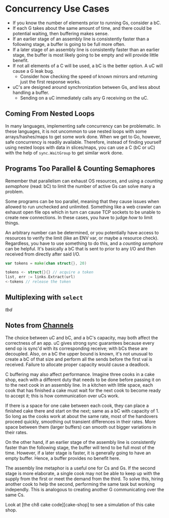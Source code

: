 # Concurrency Use Cases

* If you know the number of elements prior to running Gs, consider a bC.
* If each G takes about the same amount of time, and there could be potential waiting, then buffering
makes sense.
* If an earlier stage of an assembly line is consistently faster than a following stage, a buffer is
going to be full more often.
* If a later stage of an assembly line is consistently faster than an earlier stage, the buffer is
most likely going to be empty and will provide little benefit.
* If not all elements of a C will be used, a bC is the better option. A uC will cause a G leak bug.
  * Consider how checking the speed of known mirrors and returning just the first response works.
* uC's are designed around synchronization between Gs, and less about handling a buffer.
  * Sending on a uC immediately calls any G receiving on the uC.

## Coming From Nested Loops

In many languages, implementing safe concurrency can be problematic. In these languages, it is not
uncommon to use nested loops with some arrays/hashes/maps to get some work done. When we get to Go,
however, safe concurrency is readily available. Therefore, instead of finding yourself using nested
loops with data in slices/maps, you can use a C (bC or uC) with the help of `sync.WaitGroup` to get 
similar work done.

## Programs Too Parallel & Counting Semaphores

Remember that parallelism can exhaust OS resources, and using a _counting semaphore_ (read: bC) to
limit the number of active Gs can solve many a problem.

Some programs can be too parallel, meaning that they cause issues when allowed to run unchecked and
unlimited. Something like a web crawler can exhaust open file ops which in turn can cause TCP sockets
to be unable to create new connections. In these cases, you have to judge _how_ to limit things.

An arbitrary number can be determined, or you potentially have access to resources to verify the
limit (like an ENV var, or maybe a resource check). Regardless, you have to use something to do this,
and a _counting semphore_ can be helpful. It's basically a bC that is sent to prior to any I/O and
then received from directly after said I/O.

```go
var tokens = make(chan struct{}, 20)

tokens <- struct{}{} // acquire a token
list, err := links.Extract(url)
<-tokens // release the token
```

## Multiplexing with `select`

_tbd_

## Notes from [Channels](ch062-channels.md)

The choice between uC and bC, and a bC's capacity, may both affect the correctness of an app. uC
gives strong sync guarantees because every send op is sync'd with its corresponding receive; with bCs
these are decoupled. Also, on a bC the upper bound is known, it's not unusual to create a bC of that
size and perform all the sends before the first val is received. Failure to allocate proper capacity
would cause a deadlock.

C buffering may also affect performance. Imagine three cooks in a cake shop, each with a different
duty that needs to be done before passing it on to the next cook in an assembly line. In a kitchen
with little space, each cook that has finished a cake must wait for the next cook to become ready to
accept it; this is how communication over uCs work.

If there is a space for one cake between each cook, they can place a finished cake there and start on
the next; same as a bC with capacity of 1. So long as the cooks work at about the same rate, most of
the handovers proceed quickly, smoothing out transient differences in their rates. More space between
them (larger buffers) can smooth out bigger variations in their rates.

On the other hand, if an earlier stage of the assembly line is consistently faster than the following
stage, the buffer will tend to be full most of the time. However, if a later stage is faster, it is
generally going to have an empty buffer. Hence, a buffer provides no benefit here.

The assembly line metaphor is a useful one for Cs and Gs. If the second stage is more elaborate, a
single cook may not be able to keep up with the supply from the first or meet the demand from the 
third. To solve this, hiring another cook to help the second, performing the same task but working
independly. This is analogous to creating another G communicating over the same Cs.

Look at [the ch8 cake code][cake-shop] to see a simulation of this cake shop.
